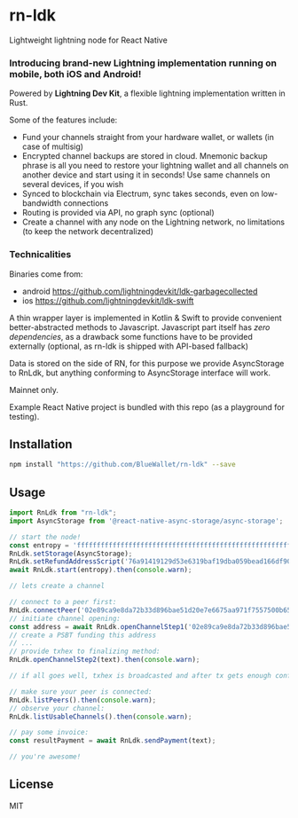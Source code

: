 # rn-ldk

Lightweight lightning node for React Native

### Introducing brand-new Lightning implementation running on mobile, both iOS and Android!

Powered by **Lightning Dev Kit**, a flexible lightning implementation written in Rust.

Some of the features include:

* Fund your channels straight from your hardware wallet, or wallets (in case of multisig)
* Encrypted channel backups are stored in cloud. Mnemonic backup phrase is all you need to restore your lightning wallet and all channels on another device and start using it in seconds! Use same channels on several devices, if you wish
* Synced to blockchain via Electrum, sync takes seconds, even on low-bandwidth connections
* Routing is provided via API, no graph sync (optional)
* Create a channel with any node on the Lightning network, no limitations (to keep the network decentralized)

### Technicalities

Binaries come from:

* android https://github.com/lightningdevkit/ldk-garbagecollected
* ios https://github.com/lightningdevkit/ldk-swift

A thin wrapper layer is implemented in Kotlin & Swift to provide convenient better-abstracted methods to Javascript.
Javascript part itself has *zero dependencies*, as a drawback some functions have to be provided externally (optional,
as rn-ldk is shipped with API-based fallback)

Data is stored on the side of RN, for this purpose we provide AsyncStorage to RnLdk, but anything conforming
to AsyncStorage interface will work.

Mainnet only.

Example React Native project is bundled with this repo (as a playground for testing).

## Installation

```sh
npm install "https://github.com/BlueWallet/rn-ldk" --save
```

## Usage

```js
import RnLdk from "rn-ldk";
import AsyncStorage from '@react-native-async-storage/async-storage';

// start the node!
const entropy = 'ffffffffffffffffffffffffffffffffffffffffffffffffffffffffffffffff'; // change that
RnLdk.setStorage(AsyncStorage);
RnLdk.setRefundAddressScript('76a91419129d53e6319baf19dba059bead166df90ab8f588ac'); // 13HaCAB4jf7FYSZexJxoczyDDnutzZigjS
await RnLdk.start(entropy).then(console.warn);

// lets create a channel

// connect to a peer first:
RnLdk.connectPeer('02e89ca9e8da72b33d896bae51d20e7e6675aa971f7557500b6591b15429e717f1', '165.227.95.104', 9735).then(console.warn); // lnd1.bluewallet.io
// initiate channel opening:
const address = await RnLdk.openChannelStep1('02e89ca9e8da72b33d896bae51d20e7e6675aa971f7557500b6591b15429e717f1', 100000);
// create a PSBT funding this address
// ...
// provide txhex to finalizing method:
RnLdk.openChannelStep2(text).then(console.warn);

// if all goes well, txhex is broadcasted and after tx gets enough confirmations channel will be usable!

// make sure your peer is connected:
RnLdk.listPeers().then(console.warn);
// observe your channel:
RnLdk.listUsableChannels().then(console.warn);

// pay some invoice:
const resultPayment = await RnLdk.sendPayment(text);

// you're awesome!
```

## License

MIT
